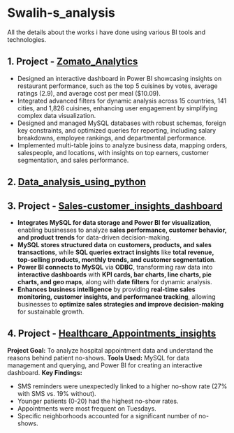 # Swalih-s_analysis
All the details about the works i have done using various BI tools and technologies.

## 1. Project - [Zomato_Analytics](https://swalih-works.github.io/Zomato_Analytics/)

- Designed an interactive dashboard in Power BI showcasing insights on restaurant performance, such as the top 5 cuisines by votes, average ratings (2.9), and average cost per meal ($10.09). 
- Integrated advanced filters for dynamic analysis across 15 countries, 141 cities, and 1,826 cuisines, enhancing user engagement by simplifying complex data visualization.
- Designed and managed MySQL databases with robust schemas, foreign key constraints, and optimized queries for reporting, including salary breakdowns, employee rankings, and departmental performance.
- Implemented multi-table joins to analyze business data, mapping orders, salespeople, and locations, with insights on top earners, customer segmentation, and sales performance.

## 2. [Data_analysis_using_python](https://swalih-works.github.io/data-science-works/)

## 3. Project - [Sales-customer_insights_dashboard](https://swalih-works.github.io/Sales-customer_insights_dashboard/)

- **Integrates MySQL for data storage and Power BI for visualization**, enabling businesses to analyze **sales performance, customer behavior, and product trends** for data-driven decision-making.
- **MySQL stores structured data** on **customers, products, and sales transactions**, while **SQL queries extract insights** like **total revenue, top-selling products, monthly trends, and customer segmentation**.
- **Power BI connects to MySQL** via **ODBC**, transforming raw data into **interactive dashboards** with **KPI cards, bar charts, line charts, pie charts, and geo maps**, along with **date filters** for dynamic      analysis.
- **Enhances business intelligence** by providing **real-time sales monitoring, customer insights, and performance tracking**, allowing businesses to **optimize sales strategies and improve decision-making** for      sustainable growth.  

## 4. Project - [Healthcare_Appointments_insights](https://swalih-works.github.io/healthcare_appointments_insights/)

**Project Goal:** To analyze hospital appointment data and understand the reasons behind patient no-shows.
**Tools Used:** MySQL for data management and querying, and Power BI for creating an interactive dashboard.
**Key Findings:**
  - SMS reminders were unexpectedly linked to a higher no-show rate (27% with SMS vs. 19% without).
  - Younger patients (0-20) had the highest no-show rates.
  - Appointments were most frequent on Tuesdays.
  - Specific neighborhoods accounted for a significant number of no-shows.

